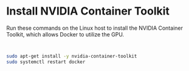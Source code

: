 # Install NVIDIA Container Toolkit

Run these commands on the Linux host to install the NVIDIA Container Toolkit, which allows Docker to utilize the GPU.

```bash


sudo apt-get install -y nvidia-container-toolkit
sudo systemctl restart docker
```